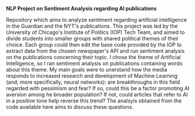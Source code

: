**NLP Project on Sentiment Analysis regarding AI publications**

Repository which aims to analyze sentiment regarding artificial intelligence in the Guardian and the NYT's publications. 
This project was led by the University of Chicago's Institute of Politics (IOP) Tech Team, and aimed to divide students into smaller groups with
shared political themes of their choice. Each group could then edit the base code provided by the IOP to extract data from the chosen newspaper's API
and run sentiment analysis on the publications concerning their topic. 
I chose the theme of Artificial Intelligence, so I ran sentiment analysis on publications containing words about this theme. My main goals were to unerstand how 
the media responds to increased research and development of Machine Learning (and, more specifically, neural networks): are breakthroughs in this
field regarded with pessimism and fear? If so, could this be a factor promoting AI aversion among he broader population? If not, could articles
that refer to AI in a positive tone help reverse this trend? The analsyis obtained from the code available here aims to discuss these questions. 
